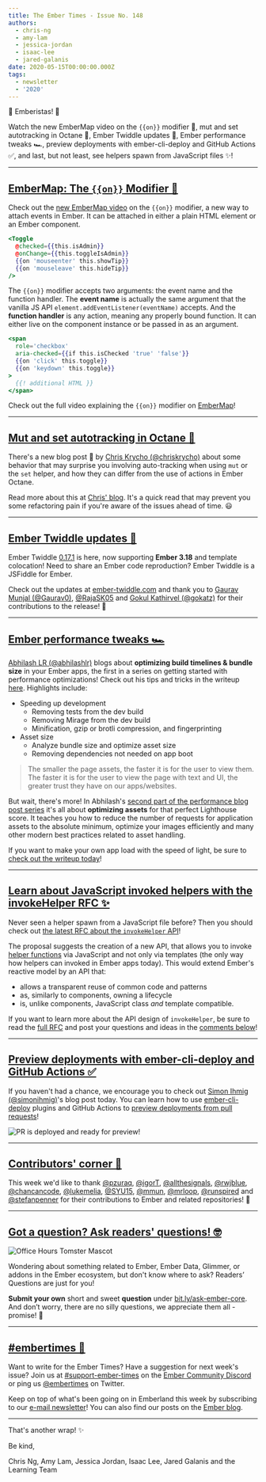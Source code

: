 ```yaml
---
title: The Ember Times - Issue No. 148
authors:
  - chris-ng
  - amy-lam
  - jessica-jordan
  - isaac-lee
  - jared-galanis
date: 2020-05-15T00:00:00.000Z
tags:
  - newsletter
  - '2020'
---
```



👋 Emberistas! 🐹

Watch the new EmberMap video on the `{{on}}` modifier 🔦,
mut and set autotracking in Octane 📖,
Ember Twiddle updates 🌟,
Ember performance tweaks 🏎,
preview deployments with ember-cli-deploy and GitHub Actions ✅,
and last, but not least, see helpers spawn from JavaScript files ✨!

<!-- READMORE -->

---

## [EmberMap: The `{{on}}` Modifier 🔦](https://embermap.com/topics/what-s-new-in-ember/the-on-modifier-3-11)

Check out the [new EmberMap video](https://twitter.com/ember_map/status/1255510563163197442) on the `{{on}}` modifier, a new way to attach events in Ember. It can be attached in either a plain HTML element or an Ember component.

```handlebars
<Toggle
  @checked={{this.isAdmin}}
  @onChange={{this.toggleIsAdmin}}
  {{on 'mouseenter' this.showTip}}
  {{on 'mouseleave' this.hideTip}}
/>
```

The `{{on}}` modifier accepts two arguments: the event name and the function handler. The **event name** is actually the same argument that the vanilla JS API `element.addEventListener(eventName)` accepts. And the **function handler** is any action, meaning any properly bound function. It can either live on the component instance or be passed in as an argument.

```handlebars
<span
  role='checkbox'
  aria-checked={{if this.isChecked 'true' 'false'}}
  {{on 'click' this.toggle}}
  {{on 'keydown' this.toggle}}
>
  {{! additional HTML }}
</span>
```

Check out the full video explaining the `{{on}}` modifier on [EmberMap](https://embermap.com/topics/what-s-new-in-ember/the-on-modifier-3-11)!

---

## [Mut and set autotracking in Octane 📖](https://v5.chriskrycho.com/journal/mut-and-set-and-auto-tracking-in-ember-octane/)

There's a new blog post 🎉 by [Chris Krycho (@chriskrycho)](https://github.com/chriskrycho) about some behavior that may surprise you involving auto-tracking when using `mut` or the `set` helper, and how they can differ from the use of actions in Ember Octane.

Read more about this at [Chris' blog](https://v5.chriskrycho.com/journal/mut-and-set-and-auto-tracking-in-ember-octane/). It's a quick read that may prevent you some refactoring pain if you're aware of the issues ahead of time. 😃

---

## [Ember Twiddle updates 🌟](https://twitter.com/gaurav9576/status/1259933735442698242)

Ember Twiddle [0.17.1](https://github.com/ember-cli/ember-twiddle/releases/tag/v0.17.1) is here, now supporting **Ember 3.18** and template colocation! Need to share an Ember code reproduction? Ember Twiddle is a JSFiddle for Ember.

Check out the updates at [ember-twiddle.com](https://t.co/PMkoyGsnSv?amp=1) and thank you to [Gaurav Munjal (@Gaurav0)](https://github.com/Gaurav0), [@RajaSK05](https://github.com/RajaSK05) and [Gokul Kathirvel
(@gokatz)](https://github.com/gokatz) for their contributions to the release! 👏

---

## [Ember performance tweaks 🏎](https://abhilashlr.in/ember-performance-tweaks-part-1)

[Abhilash LR (@abhilashlr)](https://github.com/abhilashlr) blogs about **optimizing build timelines & bundle size** in your Ember apps, the first in a series on getting started with performance optimizations! Check out his tips and tricks in the writeup [here](https://abhilashlr.in/ember-performance-tweaks-part-1). Highlights include:

* Speeding up development
    * Removing tests from the dev build
    * Removing Mirage from the dev build
    * Minification, gzip or brotli compression, and fingerprinting
* Asset size
    * Analyze bundle size and optimize asset size
    * Removing dependencies not needed on app boot

> The smaller the page assets, the faster it is for the user to view them. The faster it is for the user to view the page with text and UI, the greater trust they have on our apps/websites.

But wait, there's more! In Abhilash's [second part of the performance blog post series](https://abhilashlr.in/ember-performance-tweaks-part-2) it's all about **optimizing assets** for that perfect Lighthouse score. It teaches you how to reduce the number of requests for application assets to the absolute minimum, optimize your images efficiently and many other modern best practices related to asset handling.

If you want to make your own app load with the speed of light, be sure to [check out the writeup today](https://abhilashlr.in/ember-performance-tweaks-part-2)!

---

## [Learn about JavaScript invoked helpers with the invokeHelper RFC ✨](https://github.com/emberjs/rfcs/pull/626)

Never seen a helper spawn from a JavaScript file before? Then you should check out [the latest RFC about the `invokeHelper` API](https://github.com/emberjs/rfcs/pull/626)!

The proposal suggests the creation of a new API, that allows you to invoke [helper functions](https://guides.emberjs.com/release/components/helper-functions/) via JavaScript and not only via templates (the only way how helpers can invoked in Ember apps today).
This would extend Ember's reactive model by an API that:

* allows a transparent reuse of common code and patterns
* as, similarly to components, owning a lifecycle
* is, unlike components, JavaScript class _and_ template compatible.

If you want to learn more about the API design of `invokeHelper`, be sure to read the [full RFC](https://github.com/emberjs/rfcs/blob/invoke-helper/text/0626-invoke-helper.md) and post your questions and ideas in the [comments below](https://github.com/emberjs/rfcs/pull/626)!

---

## [Preview deployments with ember-cli-deploy and GitHub Actions ✅](https://www.kaliber5.de/en/blog/preview-deployments-with-ember-cli-deploy-and-github-actions/)

If you haven't had a chance, we encourage you to check out [Simon Ihmig (@simonihmig)](https://github.com/simonihmig)'s blog post today. You can learn how to use [ember-cli-deploy](http://ember-cli-deploy.com/) plugins and GitHub Actions to [preview deployments from pull requests](https://www.kaliber5.de/en/blog/preview-deployments-with-ember-cli-deploy-and-github-actions/)!

![PR is deployed and ready for preview!](https://www.kaliber5.de/assets/images/gh-deployment-comment.png)

---

## [Contributors' corner 👏](https://guides.emberjs.com/release/contributing/repositories/)

<p>This week we'd like to thank <a href="https://github.com/pzuraq" target="gh-user">@pzuraq</a>, <a href="https://github.com/igorT" target="gh-user">@igorT</a>, <a href="https://github.com/allthesignals" target="gh-user">@allthesignals</a>, <a href="https://github.com/rwjblue" target="gh-user">@rwjblue</a>, <a href="https://github.com/chancancode" target="gh-user">@chancancode</a>, <a href="https://github.com/lukemelia" target="gh-user">@lukemelia</a>, <a href="https://github.com/SYU15" target="gh-user">@SYU15</a>, <a href="https://github.com/mmun" target="gh-user">@mmun</a>, <a href="https://github.com/mrloop" target="gh-user">@mrloop</a>, <a href="https://github.com/runspired" target="gh-user">@runspired</a> and <a href="https://github.com/stefanpenner" target="gh-user">@stefanpenner</a>  for their contributions to Ember and related repositories! 💖</p>

---

## [Got a question? Ask readers' questions! 🤓](https://docs.google.com/forms/d/e/1FAIpQLScqu7Lw_9cIkRtAiXKitgkAo4xX_pV1pdCfMJgIr6Py1V-9Og/viewform)

<div class="blog-row">
  <img class="float-right small transparent padded" alt="Office Hours Tomster Mascot" title="Readers' Questions" src="/images/tomsters/officehours.png" />

  <p>Wondering about something related to Ember, Ember Data, Glimmer, or addons in the Ember ecosystem, but don't know where to ask? Readers’ Questions are just for you!</p>

  <p><strong>Submit your own</strong> short and sweet <strong>question</strong> under <a href="https://bit.ly/ask-ember-core" target="rq">bit.ly/ask-ember-core</a>. And don’t worry, there are no silly questions, we appreciate them all - promise! 🤞</p>
</div>

---

## [#embertimes 📰](https://blog.emberjs.com/tags/newsletter.html)

Want to write for the Ember Times? Have a suggestion for next week's issue? Join us at [#support-ember-times](https://discordapp.com/channels/480462759797063690/485450546887786506) on the [Ember Community Discord](https://discordapp.com/invite/zT3asNS) or ping us [@embertimes](https://twitter.com/embertimes) on Twitter.

Keep on top of what's been going on in Emberland this week by subscribing to our [e-mail newsletter](https://the-emberjs-times.ongoodbits.com/)! You can also find our posts on the [Ember blog](https://emberjs.com/blog/tags/newsletter.html).

---

That's another wrap! ✨

Be kind,

Chris Ng, Amy Lam, Jessica Jordan, Isaac Lee, Jared Galanis and the Learning Team
